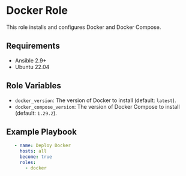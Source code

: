 # Docker Role

This role installs and configures Docker and Docker Compose.

## Requirements

- Ansible 2.9+
- Ubuntu 22.04

## Role Variables

- `docker_version`: The version of Docker to install (default: `latest`).
- `docker_compose_version`: The version of Docker Compose to install (default: `1.29.2`).

## Example Playbook

```yaml
   - name: Deploy Docker
     hosts: all
     become: true
     roles:
       - docker
